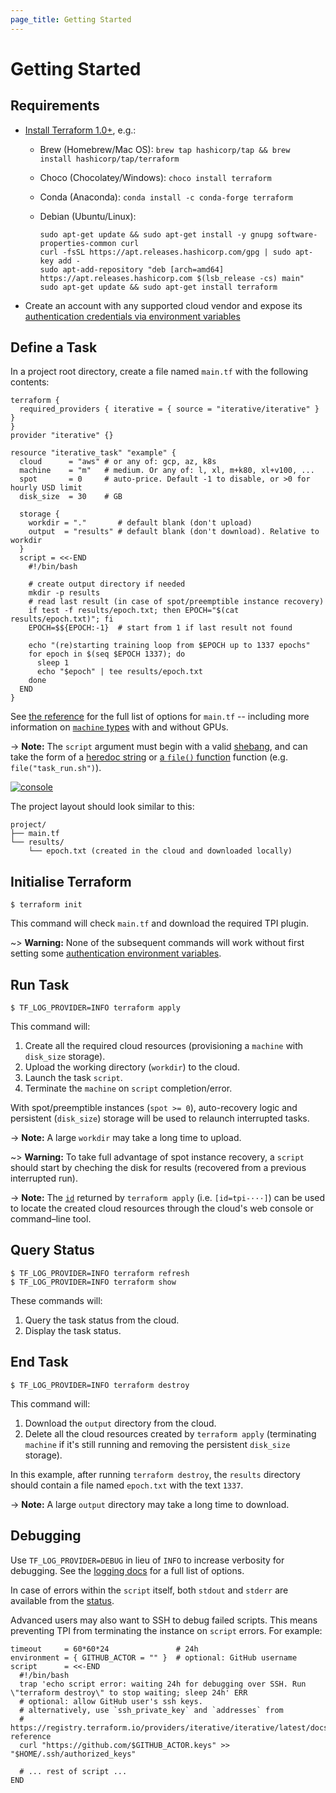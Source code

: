 ```yaml
---
page_title: Getting Started
---
```


# Getting Started

## Requirements

- [Install Terraform 1.0+](https://learn.hashicorp.com/tutorials/terraform/install-cli#install-terraform), e.g.:

  - Brew (Homebrew/Mac OS): `brew tap hashicorp/tap && brew install hashicorp/tap/terraform`
  - Choco (Chocolatey/Windows): `choco install terraform`
  - Conda (Anaconda): `conda install -c conda-forge terraform`
  - Debian (Ubuntu/Linux):

    ```console
    sudo apt-get update && sudo apt-get install -y gnupg software-properties-common curl
    curl -fsSL https://apt.releases.hashicorp.com/gpg | sudo apt-key add -
    sudo apt-add-repository "deb [arch=amd64] https://apt.releases.hashicorp.com $(lsb_release -cs) main"
    sudo apt-get update && sudo apt-get install terraform
    ```

- Create an account with any supported cloud vendor and expose its [authentication credentials via environment variables][auth]

[auth]: https://registry.terraform.io/providers/iterative/iterative/latest/docs/guides/authentication

## Define a Task

In a project root directory, create a file named `main.tf` with the following contents:

```hcl
terraform {
  required_providers { iterative = { source = "iterative/iterative" } }
}
provider "iterative" {}

resource "iterative_task" "example" {
  cloud      = "aws" # or any of: gcp, az, k8s
  machine    = "m"   # medium. Or any of: l, xl, m+k80, xl+v100, ...
  spot       = 0     # auto-price. Default -1 to disable, or >0 for hourly USD limit
  disk_size  = 30    # GB

  storage {
    workdir = "."       # default blank (don't upload)
    output  = "results" # default blank (don't download). Relative to workdir
  }
  script = <<-END
    #!/bin/bash

    # create output directory if needed
    mkdir -p results
    # read last result (in case of spot/preemptible instance recovery)
    if test -f results/epoch.txt; then EPOCH="$(cat results/epoch.txt)"; fi
    EPOCH=$${EPOCH:-1}  # start from 1 if last result not found

    echo "(re)starting training loop from $EPOCH up to 1337 epochs"
    for epoch in $(seq $EPOCH 1337); do
      sleep 1
      echo "$epoch" | tee results/epoch.txt
    done
  END
}
```

See [the reference](https://registry.terraform.io/providers/iterative/iterative/latest/docs/resources/task#argument-reference) for the full list of options for `main.tf` -- including more information on [`machine` types](https://registry.terraform.io/providers/iterative/iterative/latest/docs/resources/task#machine-type) with and without GPUs.

-> **Note:** The `script` argument must begin with a valid [shebang](<https://en.wikipedia.org/wiki/Shebang_(Unix)>), and can take the form of a [heredoc string](https://www.terraform.io/docs/language/expressions/strings.html#heredoc-strings) or [a `file()` function](https://www.terraform.io/docs/language/functions/file.html) function (e.g. `file("task_run.sh")`).

[![console](https://github.com/iterative/static/raw/main/img/tpi/console.gif)](https://youtu.be/2fEgO8SazSE)

The project layout should look similar to this:

```
project/
├── main.tf
└── results/
    └── epoch.txt (created in the cloud and downloaded locally)
```

## Initialise Terraform

```console
$ terraform init
```

This command will check `main.tf` and download the required TPI plugin.

~> **Warning:** None of the subsequent commands will work without first setting some [authentication environment variables][auth].

## Run Task

```console
$ TF_LOG_PROVIDER=INFO terraform apply
```

This command will:

1. Create all the required cloud resources (provisioning a `machine` with `disk_size` storage).
2. Upload the working directory (`workdir`) to the cloud.
3. Launch the task `script`.
4. Terminate the `machine` on `script` completion/error.

With spot/preemptible instances (`spot >= 0`), auto-recovery logic and persistent (`disk_size`) storage will be used to relaunch interrupted tasks.

-> **Note:** A large `workdir` may take a long time to upload.

~> **Warning:** To take full advantage of spot instance recovery, a `script` should start by cheching the disk for results (recovered from a previous interrupted run).

-> **Note:** The [`id`](https://registry.terraform.io/providers/iterative/iterative/latest/docs/resources/task#id) returned by `terraform apply` (i.e. `[id=tpi-···]`) can be used to locate the created cloud resources through the cloud's web console or command–line tool.

## Query Status

```console
$ TF_LOG_PROVIDER=INFO terraform refresh
$ TF_LOG_PROVIDER=INFO terraform show
```

These commands will:

1. Query the task status from the cloud.
2. Display the task status.

## End Task

```console
$ TF_LOG_PROVIDER=INFO terraform destroy
```

This command will:

1. Download the `output` directory from the cloud.
2. Delete all the cloud resources created by `terraform apply` (terminating `machine` if it's still running and removing the persistent `disk_size` storage).

In this example, after running `terraform destroy`, the `results` directory should contain a file named `epoch.txt` with the text `1337`.

-> **Note:** A large `output` directory may take a long time to download.

## Debugging

Use `TF_LOG_PROVIDER=DEBUG` in lieu of `INFO` to increase verbosity for debugging. See the [logging docs](https://www.terraform.io/plugin/log/managing) for a full list of options.

In case of errors within the `script` itself, both `stdout` and `stderr` are available from the [status](#query-status).

Advanced users may also want to SSH to debug failed scripts. This means preventing TPI from terminating the instance on `script` errors. For example:

```hcl
timeout     = 60*60*24               # 24h
environment = { GITHUB_ACTOR = "" }  # optional: GitHub username
script      = <<-END
  #!/bin/bash
  trap 'echo script error: waiting 24h for debugging over SSH. Run \"terraform destroy\" to stop waiting; sleep 24h' ERR
  # optional: allow GitHub user's ssh keys.
  # alternatively, use `ssh_private_key` and `addresses` from
  # https://registry.terraform.io/providers/iterative/iterative/latest/docs/resources/task#attribute-reference
  curl "https://github.com/$GITHUB_ACTOR.keys" >> "$HOME/.ssh/authorized_keys"

  # ... rest of script ...
END
```
